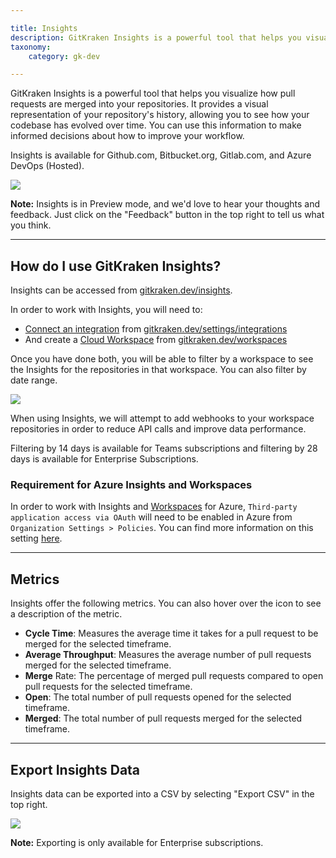 ```yaml
---

title: Insights
description: GitKraken Insights is a powerful tool that helps you visualize how pull requests are merged into your repositories.
taxonomy:
    category: gk-dev

---
```


GitKraken Insights is a powerful tool that helps you visualize how pull requests are merged into your repositories. It provides a visual representation of your repository's history, allowing you to see how your codebase has evolved over time. You can use this information to make informed decisions about how to improve your workflow.

Insights is available for Github.com, Bitbucket.org, Gitlab.com, and Azure DevOps (Hosted).

<img src="/wp-content/uploads/gkdev-insights.png" srcset="/wp-content/uploads/gkdev-insights@2x.png" class="img-bordered img-responsive center">

<div class='callout callout--warning'>
    <p>
        <strong>Note:</strong> Insights is in Preview mode, and we'd love to hear your thoughts and feedback. Just click on the "Feedback" button in the top right to tell us what you think.
    </p>
</div>

***

## How do I use GitKraken Insights?

Insights can be accessed from [gitkraken.dev/insights](https://gitkraken.dev/insights).

In order to work with Insights, you will need to:
* [Connect an integration](/gk-dev/gk-dev-integrations/) from [gitkraken.dev/settings/integrations](https://gitkraken.dev/settings/integrations)
* And create a [Cloud Workspace](/gk-dev/gk-dev-home/#workspaces) from [gitkraken.dev/workspaces](https://gitkraken.dev/workspaces)

Once you have done both, you will be able to filter by a workspace to see the Insights for the repositories in that workspace. You can also filter by date range.

<img src="/wp-content/uploads/gkdev-insights-filters.png" srcset="/wp-content/uploads/gkdev-insights-filters@2x.png" class="img-bordered img-responsive center">

<div class='callout callout--note'>
    <p>
        When using Insights, we will attempt to add webhooks to your workspace repositories in order to reduce API calls and improve data performance.
    </p>
    <p>
        Filtering by 14 days is available for Teams subscriptions and filtering by 28 days is available for Enterprise Subscriptions.
    </p> 
</div>

### Requirement for Azure Insights and Workspaces

In order to work with Insights and [Workspaces](/gk-dev/gk-dev-home/#workspaces) for Azure, `Third-party application access via OAuth` will need to be enabled in Azure from `Organization Settings > Policies`. You can find more information on this setting [here](https://learn.microsoft.com/en-us/azure/devops/organizations/accounts/change-application-access-policies?view=azure-devops).

***

## Metrics

Insights offer the following metrics. You can also hover over the <i class="fa-solid fa-circle-info"></i> icon to see a description of the metric.

* **Cycle Time**: Measures the average time it takes for a pull request to be merged for the selected timeframe.
* **Average Throughput**: Measures the average number of pull requests merged for the selected timeframe. 
* **Merge** Rate: The percentage of merged pull requests compared to open pull requests for the selected timeframe. 
* **Open**: The total number of pull requests opened for the selected timeframe.
* **Merged**: The total number of pull requests merged for the selected timeframe.

***

## Export Insights Data

Insights data can be exported into a CSV by selecting "Export CSV" in the top right. 

<img src="/wp-content/uploads/gkdev-insights-export.png" srcset="/wp-content/uploads/gkdev-insights-export@2x.png" class="img-bordered img-responsive center">

<div class='callout callout--note'>
    <p>
        <strong>Note:</strong> Exporting is only available for Enterprise subscriptions.
    </p>
</div>